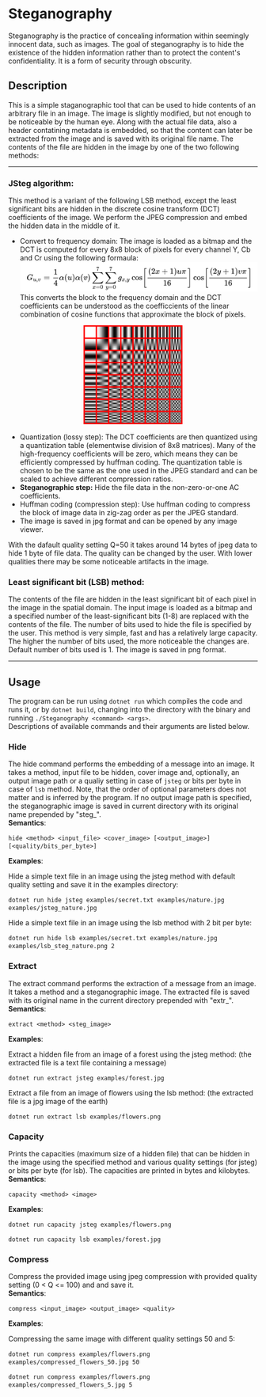 # Steganography
Steganography is the practice of concealing information within seemingly innocent data, such as images. The goal of steganography is to hide the existence of the hidden information rather than to protect the content's confidentiality. It is a form of security through obscurity.
## Description
This is a simple staganographic tool that can be used to hide contents of an arbitrary file in an image. The image is slightly modified, but not enough to be noticeable by the human eye. Along with the actual file data, also a header contatining metadata is embedded, so that the content can later be extracted from the image and is saved with its original file name. The contents of the file are hidden in the image by one of the two following methods:

---

### JSteg algorithm:
This method is a variant of the following LSB method, except the least significant bits are hidden in the discrete cosine transform (DCT) coefficients of the image. We perform the JPEG compression and embed the hidden data in the middle of it. 
- Convert to frequency domain: The image is loaded as a bitmap and the DCT is computed for every 8x8 block of pixels for every channel Y, Cb and Cr using the following formaula: ![DCT formula](assets/DCT2.png)  
This converts the block to the frequency domain and the DCT coefficients can be understood as the coefficcients of the linear combination of cosine functions that approximate the block of pixels.  
<div align="center">
  <img src="assets/Dctjpeg.png" alt="visualization of DCT matrix" width="200"/>
</div>
<!-- ![visualization of DCT matrix](assets/Dctjpeg.png) -->

- Quantization (lossy step): The DCT coefficients are then quantized using a quantization table (elementwise division of 8x8 matrices). Many of the high-frequency coefficients will be zero, which means they can be efficiently compressed by huffman coding. The quantization table is chosen to be the same as the one used in the JPEG standard and can be scaled to achieve different compression ratios.
- **Steganographic step:** Hide the file data in the non-zero-or-one AC coefficients.
- Huffman coding (compression step): Use huffman coding to compress the block of image data in zig-zag order as per the JPEG standard. 
- The image is saved in jpg format and can be opened by any image viewer.  

With the dafault quality setting Q=50 it takes around 14 bytes of jpeg data to hide 1 byte of file data. The quality can be changed by the user. With lower qualities there may be some noticeable artifacts in the image.
### Least significant bit (LSB) method: 
The contents of the file are hidden in the least significant bit of each pixel in the image in the spatial domain. The input image is loaded as a bitmap and a specified number of the least-significant bits (1-8) are replaced with the contents of the file. The number of bits used to hide the file is specified by the user. This method is very simple, fast and has a relatively large capacity. The higher the number of bits used, the more noticeable the changes are. Default number of bits used is 1. The image is saved in png format.

---

## Usage
The program can be run using `dotnet run` which compiles the code and runs it, or by `dotnet build`, changing into the directory with the binary and running `./Steganography <command> <args>`.  
Descriptions of available commands and their arguments are listed below.
### Hide
The hide command performs the embedding of a message into an image. It takes a method, input file to be hidden, cover image and, optionally, an output image path or a qualiy setting in case of `jsteg` or bits per byte in case of `lsb` method. Note, that the order of optional parameters does not matter and is inferred by the program. If no output image path is specified, the steganographic image is saved in current directory with its original name prepended by "steg_".  
**Semantics**:
```
hide <method> <input_file> <cover_image> [<output_image>] [<quality/bits_per_byte>]
```
**Examples**:

Hide a simple text file in an image using the jsteg method with default quality setting and save it in the examples directory:
```
dotnet run hide jsteg examples/secret.txt examples/nature.jpg examples/jsteg_nature.jpg
```

Hide a simple text file in an image using the lsb method with 2 bit per byte:
```
dotnet run hide lsb examples/secret.txt examples/nature.jpg examples/lsb_steg_nature.png 2
```

### Extract
The extract command performs the extraction of a message from an image. It takes a method and a steganographic image. The extracted file is saved with its original name in the current directory prepended with "extr_".  
**Semantics**:
```
extract <method> <steg_image>
```
**Examples**:

Extract a hidden file from an image of a forest using the jsteg method: (the extracted file is a text file containing a message)
```
dotnet run extract jsteg examples/forest.jpg
```

Extract a file from an image of flowers using the lsb method: (the extracted file is a jpg image of the earth)
```
dotnet run extract lsb examples/flowers.png
```

### Capacity
Prints the capacities (maximum size of a hidden file) that can be hidden in the image using the specified method and various quality settings (for jsteg) or bits per byte (for lsb). The capacities are printed in bytes and kilobytes.  
**Semantics**:
```
capacity <method> <image>
```
**Examples**:
```
dotnet run capacity jsteg examples/flowers.png
```
```
dotnet run capacity lsb examples/forest.jpg
```

### Compress
Compress the provided image using jpeg compression with provided quality setting (0 < Q <= 100) and and save it.  
**Semantics**:
```
compress <input_image> <output_image> <quality>
```
**Examples**:

Compressing the same image with different quality settings 50 and 5:
```
dotnet run compress examples/flowers.png examples/compressed_flowers_50.jpg 50
```
```
dotnet run compress examples/flowers.png examples/compressed_flowers_5.jpg 5
```

